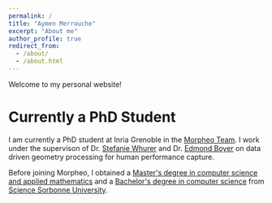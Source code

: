 ```yaml
---
permalink: /
title: "Aymen Merrouche"
excerpt: "About me"
author_profile: true
redirect_from: 
  - /about/
  - /about.html
---
```


Welcome to my personal website!

Currently a PhD Student
======
I am currently a PhD student at Inria Grenoble in the [Morpheo Team](https://team.inria.fr/morpheo/). I work under the supervison of Dr. [Stefanie Whurer](https://swuhrer.gitlabpages.inria.fr/website/) and Dr. [Edmond Boyer](https://morpheo.inrialpes.fr/people/Boyer/) on data driven geometry processing for human performance capture. 

Before joining Morpheo, I obtained a [Master's degree in computer science and applied mathematics](https://m2a.lip6.fr/) and a [Bachelor's degree in computer science](https://sciences.sorbonne-universite.fr/formation-sciences/offre-de-formation/licences/licences-generales-l2-l3/licence-dinformatique) from [Science Sorbonne University](https://sciences.sorbonne-universite.fr/).
